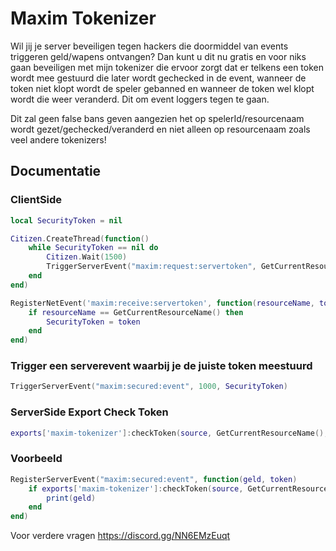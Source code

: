 # Maxim Tokenizer
Wil jij je server beveiligen tegen hackers die doormiddel van events triggeren geld/wapens ontvangen? Dan kunt u dit nu gratis en voor niks gaan beveiligen met mijn tokenizer die ervoor zorgt dat er telkens een token wordt mee gestuurd die later wordt gechecked in de event, wanneer de token niet klopt wordt de speler gebanned en wanneer de token wel klopt wordt die weer veranderd. Dit om event loggers tegen te gaan. 

Dit zal geen false bans geven aangezien het op spelerId/resourcenaam wordt gezet/gechecked/veranderd en niet alleen op resourcenaam zoals veel andere tokenizers! 

## Documentatie

### ClientSide

```lua
local SecurityToken = nil

Citizen.CreateThread(function()
    while SecurityToken == nil do
        Citizen.Wait(1500)
        TriggerServerEvent("maxim:request:servertoken", GetCurrentResourceName())
    end
end)

RegisterNetEvent('maxim:receive:servertoken', function(resourceName, token)
    if resourceName == GetCurrentResourceName() then
        SecurityToken = token
    end
end)
```

### Trigger een serverevent waarbij je de juiste token meestuurd 

```lua
TriggerServerEvent("maxim:secured:event", 1000, SecurityToken)
```

### ServerSide Export Check Token

```lua
exports['maxim-tokenizer']:checkToken(source, GetCurrentResourceName(), token)
```

### Voorbeeld

```lua
RegisterServerEvent("maxim:secured:event", function(geld, token)
    if exports['maxim-tokenizer']:checkToken(source, GetCurrentResourceName(), token) then
        print(geld)
    end
end)
```

Voor verdere vragen https://discord.gg/NN6EMzEuqt
